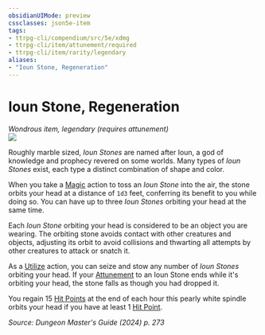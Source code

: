 ```yaml
---
obsidianUIMode: preview
cssclasses: json5e-item
tags:
- ttrpg-cli/compendium/src/5e/xdmg
- ttrpg-cli/item/attunement/required
- ttrpg-cli/item/rarity/legendary
aliases: 
- "Ioun Stone, Regeneration"
---
```

# Ioun Stone, Regeneration
*Wondrous item, legendary (requires attunement)*  
![](2-Mechanics/CLI/items/img/ioun-stone.webp#right)


Roughly marble sized, *Ioun Stones* are named after Ioun, a god of knowledge and prophecy revered on some worlds. Many types of *Ioun Stones* exist, each type a distinct combination of shape and color.

When you take a [Magic](2-Mechanics/CLI/rules/actions.md#Magic) action to toss an *Ioun Stone* into the air, the stone orbits your head at a distance of `1d3` feet, conferring its benefit to you while doing so. You can have up to three *Ioun Stones* orbiting your head at the same time.

Each *Ioun Stone* orbiting your head is considered to be an object you are wearing. The orbiting stone avoids contact with other creatures and objects, adjusting its orbit to avoid collisions and thwarting all attempts by other creatures to attack or snatch it.

As a [Utilize](2-Mechanics/CLI/rules/actions.md#Utilize) action, you can seize and stow any number of *Ioun Stones* orbiting your head. If your [Attunement](2-Mechanics/CLI/rules/variant-rules/attunement-xphb.md) to an Ioun Stone ends while it's orbiting your head, the stone falls as though you had dropped it.

You regain 15 [Hit Points](2-Mechanics/CLI/rules/variant-rules/hit-points-xphb.md) at the end of each hour this pearly white spindle orbits your head if you have at least 1 [Hit Point](2-Mechanics/CLI/rules/variant-rules/hit-points-xphb.md).

*Source: Dungeon Master's Guide (2024) p. 273*